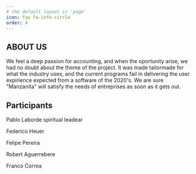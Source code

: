 ```yaml
---
# the default layout is 'page'
icon: fas fa-info-circle
order: 4
---
```


## ABOUT US


We feel a deep passion for accounting, and when the oportunity arise, we had no doubt about the theme of the project.
It was made tailormade for what the industry uses, and the current programs fail in delivering the user expirience
expected from a software of the 2020's.
We are sure "Manzanita" will satisfy the needs of entreprises as soon as it gets out.  


## Participants

Pablo Laborde spiritual leadear

Federico Heuer

Felipe Pereira

Robert Aguerrebere

Franco Correa
